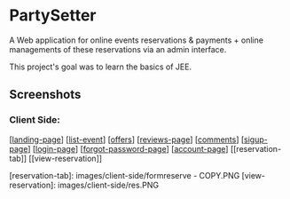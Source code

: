 # PartySetter
A Web application for online events reservations & payments + online managements of these reservations via an admin interface.

This project's goal was to learn the basics of JEE.

## Screenshots
### Client Side: 

[[landing-page]]
[[list-event]]
[[offers]]
[[reviews-page]]
[[comments]]
[[sigup-page]]
[[login-page]]
[[forgot-password-page]]
[[account-page]]
[[reservation-tab]]
[[view-reservation]]

[landing-page]: images/client-side/landing.PNG
[list-event]: images/client-side/listevent.PNG
[offers]: images/client-side/offers.PNG
[reviews-page]: images/client-side/comm.PNG
[comments]: images/client-side/listco.PNG
[sigup-page]: images/client-side/signup.PNG
[login-page]: images/client-side/login.PNG
[forgot-password-page]: images/client-side/forgotpass.PNG
[account-page]: images/client-side/viewaccount.PNG
[reservation-tab]: images/client-side/formreserve - COPY.PNG
[view-reservation]: images/client-side/res.PNG

